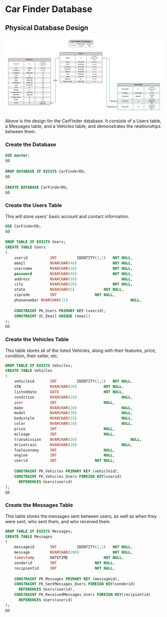 # Car Finder Database

## Physical Database Design

![Physical Relationship Diagram](CarFinderDiagram.jpeg)

Above is the design for the CarFinder database. It consists of a Users table, a Messages table, and a Vehicles table, and demonstrates the relationships between them.

### Create the Database

```sql
USE master;
GO

DROP DATABASE IF EXISTS CarFinderDb;
GO

CREATE DATABASE CarFinderDb;
GO
```

### Create the Users Table
This will store users' basic account and contact information.

```sql
USE CarFinderDb;
GO

DROP TABLE IF EXISTS Users;
CREATE TABLE Users
(
	userid			INT			IDENTITY(1,1)	NOT NULL,
	email			NVARCHAR(40)				NOT NULL,
	username		NVARCHAR(30)				NOT NULL,
	password		NVARCHAR(40)				NOT NULL,
	address			NVARCHAR(50)				    NULL,
	city			NVARCHAR(20)				NOT NULL,
	state			NVARCHAR(5)				NOT NULL,
	zipcode			INT					NOT NULL,
	phonenumber NVARCHAR(15)				    	    NULL,

	CONSTRAINT PK_Users PRIMARY KEY (userid),
	CONSTRAINT UC_Email UNIQUE (email)
);
GO

```

### Create the Vehicles Table
This table stores all of the listed Vehicles, along with their features, price, condition, their seller, etc.

```sql
DROP TABLE IF EXISTS Vehicles;
CREATE TABLE Vehicles
(
	vehicleid		INT			IDENTITY(1,1)	NOT NULL,
	VIN				NVARCHAR(20)			NOT NULL,
	listeddate		DATE					NOT NULL,
	condition		NVARCHAR(10)				    NULL,
	year			INT					    NULL,
	make			NVARCHAR(20)				    NULL,
	model			NVARCHAR(30)				    NULL,
	bodystyle		NVARCHAR(15)				    NULL,
	color			NVARCHAR(10)				    NULL,
	price			INT					    NULL,
	mileage			INT					    NULL,
	transmission	NVARCHAR(10)					    NULL,
	drivetrain		NVARCHAR(10)				    NULL,
	fueleconomy		INT					    NULL,
	engine			INT					    NULL,
	userid			INT					NOT NULL,

	CONSTRAINT PK_Vehicles PRIMARY KEY (vehicleid),
	CONSTRAINT FK_Vehicles_Users FOREIGN KEY(userid)
      REFERENCES Users(userid)
);
GO

```
### Create the Messages Table
This table stores the messages sent between users, as well as when they were sent, who sent them, and who received them.

```sql
DROP TABLE IF EXISTS Messages;
CREATE TABLE Messages
(
	messageid		INT			IDENTITY(1,1)	NOT NULL,
	message			NVARCHAR(200)				NOT NULL,
	timestamp		DATETIME				NOT NULL,
	senderid		INT					NOT NULL,
	recipientid		INT					NOT NULL,

	CONSTRAINT PK_Messages PRIMARY KEY (messageid),
	CONSTRAINT FK_SentMessages_Users FOREIGN KEY(senderid)
      REFERENCES Users(userid),
	CONSTRAINT FK_ReceivedMessages_Users FOREIGN KEY(recipientid)
      REFERENCES Users(userid)
);
GO

```
